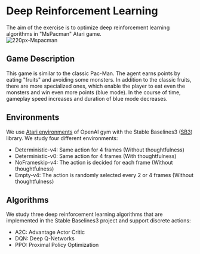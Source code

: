# Deep Reinforcement Learning
The aim of the exercise is to optimize deep reinforcement learning algorithms in "MsPacman" Atari game.<br>
![220px-Mspacman](https://user-images.githubusercontent.com/50949470/111311155-8ae54700-8666-11eb-82b0-22a60935f21d.png)

## Game Description
This game is similar to the classic Pac-Man. The agent earns points by eating "fruits" and avoiding some monsters. 
In addition to the classic fruits, there are more specialized ones, which enable the player to eat even the monsters and win even more points (blue mode).
Ιn the course of time, gameplay speed increases and duration of blue mode decreases.

## Environments
We use [Atari environments](https://gym.openai.com/envs/#atari) of OpenAI gym with the Stable Baselines3 ([SB3](https://github.com/DLR-RM/stable-baselines3)) library.
We study four different environments:
* Deterministic-v4: Same action for 4 frames (Without thoughtfulness)
* Deterministic-v0: Same action for 4 frames (With thoughtfulness)
* NoFrameskip-v4: The action is decided for each frame (Without thoughtfulness)
* Empty-v4: The action is randomly selected every 2 or 4 frames (Without thoughtfulness)

## Algorithms
We study three deep reinforcement learning algorithms that are implemented in the Stable Baselines3 project and support discrete actions:
* A2C: Advantage Actor Critic
* DQN: Deep Q-Networks
* PPO: Proximal Policy Optimization
